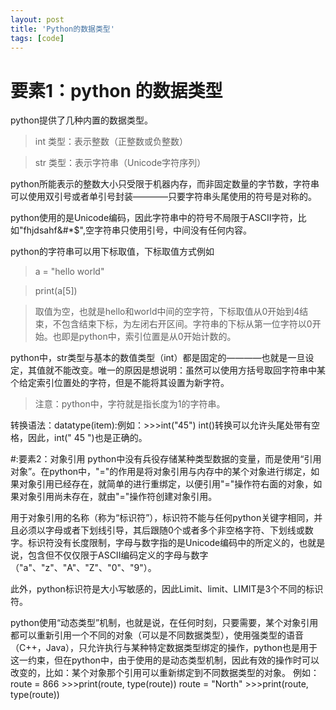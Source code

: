 ```yaml
---
layout: post
title: 'Python的数据类型'
tags: [code]
---
```




# 要素1：python 的数据类型
python提供了几种内置的数据类型。

> int 类型：表示整数（正整数或负整数）

> str 类型：表示字符串（Unicode字符序列）

python所能表示的整数大小只受限于机器内存，而非固定数量的字节数，字符串可以使用双引号或者单引号封装————只要字符串头尾使用的符号是对称的。

python使用的是Unicode编码，因此字符串中的符号不局限于ASCII字符，比如"fhjdsahf&#*$",空字符串只使用引号，中间没有任何内容。

python的字符串可以用下标取值，下标取值方式例如
> a = "hello world"

> print(a[5])

> 取值为空，也就是hello和world中间的空字符，下标取值从0开始到4结束，不包含结束下标，为左闭右开区间。字符串的下标从第一位字符以0开始。也即是python中，索引位置是从0开始计数的。

python中，str类型与基本的数值类型（int）都是固定的————也就是一旦设定，其值就不能改变。唯一的原因是想说明：虽然可以使用方括号取回字符串中某个给定索引位置处的字符，但是不能将其设置为新字符。
> 注意：python中，字符就是指长度为1的字符串。

转换语法：datatype(item):例如：>>>int("45")
int()转换可以允许头尾处带有空格，因此，int(" 45 ")也是正确的。

#:要素2：对象引用
python中没有兵役存储某种类型数据的变量，而是使用“引用对象”。在python中，"="的作用是将对象引用与内存中的某个对象进行绑定，如果对象引用已经存在，就简单的进行重绑定，以便引用"="操作符右面的对象，如果对象引用尚未存在，就由"="操作符创建对象引用。

用于对象引用的名称（称为“标识符”），标识符不能与任何python关键字相同，并且必须以字母或者下划线引导，其后跟随0个或者多个非空格字符、下划线或数字。标识符没有长度限制，字母与数字指的是Unicode编码中的所定义的，也就是说，包含但不仅仅限于ASCII编码定义的字母与数字（"a"、"z"、"A"、"Z"、"0"、"9"）。

此外，python标识符是大小写敏感的，因此Limit、limit、LIMIT是3个不同的标识符。

python使用“动态类型”机制，也就是说，在任何时刻，只要需要，某个对象引用都可以重新引用一个不同的对象（可以是不同数据类型），使用强类型的语音（C++，Java），只允许执行与某种特定数据类型绑定的操作，python也是用于这一约束，但在python中，由于使用的是动态类型机制，因此有效的操作时可以改变的，比如：某个对象那个引用可以重新绑定到不同数据类型的对象。
例如：
route = 866  >>>print(route, type(route))
route = "North"   >>>print(route, type(route))



